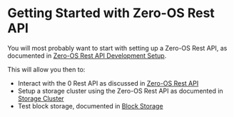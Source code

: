 # Getting Started with Zero-OS Rest API

You will most probably want to start with setting up a Zero-OS Rest API, as documented in [Zero-OS Rest API Development Setup](/docs/setup/dev.md).

This will allow you then to:
- Interact with the 0 Rest API as discussed in [Zero-OS Rest API](/docs/api.md)
- Setup a storage cluster using the Zero-OS Rest API as documented in [Storage Cluster](/docs/storagecluster/storagecluster.md)
- Test block storage, documented in [Block Storage](/docs/blockstorage/blockstorage.md)
